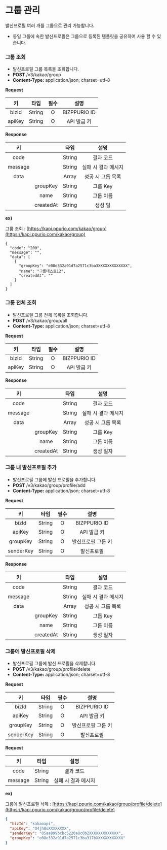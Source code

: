 # 그룹 관리

&#x20;발신프로필 여러 개를 그룹으로 관리 가능합니다.

* 동일 그룹에 속한 발신프로필은 그룹으로 등록된 템플릿을 공유하여 사용 할 수 있습니다.



### 그룹 조회

* 발신프로필 그룹 목록을 조회합니다.
* **POST** /v3/kakao/group
* **Content-Type:** application/json; charset=utf-8

**Request**

|  **키** | **타입** | **필수** |    **설명**    |
| :----: | :----: | :----: | :----------: |
|  bizId | String |    O   | BIZPPURIO ID |
| apiKey | String |    O   |   API 발급 키   |

**Response**

|  **키**  |           | **타입** |    **설명**   |
| :-----: | :-------: | :----: | :---------: |
|   code  |           | String |    결과 코드    |
| message |           | String | 실패 시 결과 메시지 |
|   data  |           |  Array |  성공 시 그룹 목록 |
|         |  groupKey | String |    그룹 Key   |
|         |    name   | String |    그룹 이름    |
|         | createdAt | String |     생성 일    |

**ex)**

그룹 조회 : [https://kapi.ppurio.com/kakao/group](https://kapi.ppurio.com/kakao/group)

```json5
{
  "code": "200",
  "message": "",
  "data": [
    {
      "groupKey": "e08e332a91d7a2571c3ba3XXXXXXXXXXXXX",
      "name": "그룹테스트12",
      "createdAt": ""
    }
  ]
}
```



### 그룹 전체 조회

* 발신프로필 그룹 전체 목록을 조회합니다.
* **POST** /v3/kakao/group/all
* **Content-Type:** application/json; charset=utf-8

**Request**

|  **키** | **타입** | **필수** |    **설명**    |
| :----: | :----: | :----: | :----------: |
|  bizId | String |    O   | BIZPPURIO ID |
| apiKey | String |    O   |   API 발급 키   |

**Response**

|  **키**  |           | **타입** |    **설명**   |
| :-----: | :-------: | :----: | :---------: |
|   code  |           | String |    결과 코드    |
| message |           | String | 실패 시 결과 메시지 |
|   data  |           |  Array |  성공 시 그룹 목록 |
|         |  groupKey | String |    그룹 Key   |
|         |    name   | String |    그룹 이름    |
|         | createdAt | String |    생성 일자    |

### 그룹 내 발신프로필 추가

* 발신프로필 그룹에 발신 프로필을 추가합니다.
* **POST** /v3/kakao/group/profile/add
* **Content-Type:** application/json; charset=utf-8

**Request**

|   **키**   | **타입** | **필수** |    **설명**    |
| :-------: | :----: | :----: | :----------: |
|   bizId   | String |    O   | BIZPPURIO ID |
|   apiKey  | String |    O   |   API 발급 키   |
|  groupKey | String |    O   |  발신프로필 그룹 키  |
| senderKey | String |    O   |    발신프로필     |

**Response**

|  **키**  |           | **타입** |    **설명**   |
| :-----: | :-------: | :----: | :---------: |
|   code  |           | String |    결과 코드    |
| message |           | String | 실패 시 결과 메시지 |
|   data  |           |  Array |  성공 시 그룹 목록 |
|         |  groupKey | String |    그룹 Key   |
|         |    name   | String |    그룹 이름    |
|         | createdAt | String |    생성 일자    |

### 그룹에 발신프로필 삭제

* 발신프로필 그룹에 발신 프로필을 삭제합니다.
* **POST** /v3/kakao/group/profile/delete
* **Content-Type:** application/json; charset=utf-8

**Request**

|   **키**   | **타입** | **필수** |    **설명**    |
| :-------: | :----: | :----: | :----------: |
|   bizId   | String |    O   | BIZPPURIO ID |
|   apiKey  | String |    O   |   API 발급 키   |
|  groupKey | String |    O   |  발신프로필 그룹 키  |
| senderKey | String |    O   |    발신프로필     |

**Request**

|  **키**  | **타입** |    **설명**   |
| :-----: | :----: | :---------: |
|   code  | String |    결과 코드    |
| message | String | 실패 시 결과 메시지 |

**ex)**

그룹에 발신프로필 삭제 : [https://kapi.ppurio.com/kakao/group/profile/delete](https://kapi.ppurio.com/kakao/group/profile/delete)

```json
{
  "bizId": "kakaoapi",
  "apiKey": "Q4jh8oXXXXXXXX",
  "senderKey": "05aa099bcbc5220a8c0b2XXXXXXXXXXXXX",
  "groupKey": "e08e332a91d7a2571c3ba317bXXXXXXXXXXXX"
}
```
